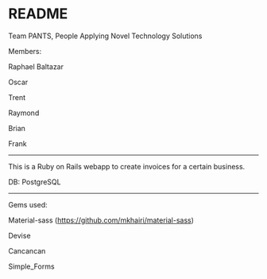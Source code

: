 # README

Team PANTS, People Applying Novel Technology Solutions

Members:

Raphael Baltazar

Oscar

Trent

Raymond

Brian

Frank


----------------------------------------------------------------------------------

This is a Ruby on Rails webapp to create invoices for a certain business.

DB: PostgreSQL

--------------------------------------------------------------------------

Gems used:

Material-sass (https://github.com/mkhairi/material-sass)

Devise

Cancancan

Simple_Forms 
